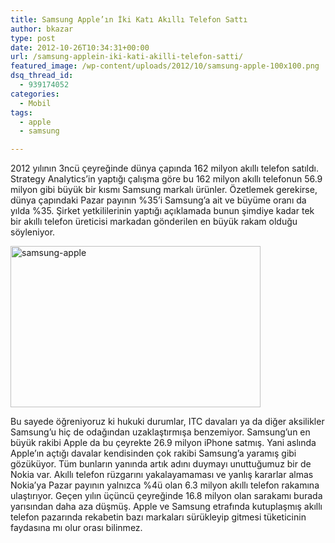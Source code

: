 ```yaml
---
title: Samsung Apple’ın İki Katı Akıllı Telefon Sattı
author: bkazar
type: post
date: 2012-10-26T10:34:31+00:00
url: /samsung-applein-iki-kati-akilli-telefon-satti/
featured_image: /wp-content/uploads/2012/10/samsung-apple-100x100.png
dsq_thread_id:
  - 939174052
categories:
  - Mobil
tags:
  - apple
  - samsung

---
```

2012 yılının 3ncü çeyreğinde dünya çapında 162 milyon akıllı telefon satıldı. Strategy Analytics’in yaptığı çalışma göre bu 162 milyon akıllı telefonun 56.9 milyon gibi büyük bir kısmı Samsung markalı ürünler. Özetlemek gerekirse, dünya çapındaki Pazar payının %35’i Samsung’a ait ve büyüme oranı da yılda %35. Şirket yetkililerinin yaptığı açıklamada bunun şimdiye kadar tek bir akıllı telefon üreticisi markadan gönderilen en büyük rakam olduğu söyleniyor.

<img class="size-large wp-image-8767 alignleft" title="samsung-apple" src="https://www.murekkep.org/wp-content/uploads/2012/10/samsung-apple-400x258.png" alt="samsung-apple" width="400" height="258" srcset="https://www.murekkep.org/wp-content/uploads/2012/10/samsung-apple-400x258.png 400w, https://www.murekkep.org/wp-content/uploads/2012/10/samsung-apple-50x32.png 50w, https://www.murekkep.org/wp-content/uploads/2012/10/samsung-apple-193x125.png 193w, https://www.murekkep.org/wp-content/uploads/2012/10/samsung-apple.png 569w" sizes="(max-width: 400px) 100vw, 400px" /> 

Bu sayede öğreniyoruz ki hukuki durumlar, ITC davaları ya da diğer aksilikler Samsung’u hiç de odağından uzaklaştırmışa benzemiyor. Samsung’un en büyük rakibi Apple da bu çeyrekte 26.9 milyon iPhone satmış. Yani aslında Apple’ın açtığı davalar kendisinden çok rakibi Samsung’a yaramış gibi gözüküyor. Tüm bunların yanında artık adını duymayı unuttuğumuz bir de Nokia var. Akıllı telefon rüzgarını yakalayamaması ve yanlış kararlar almas Nokia’ya Pazar payının yalnızca %4ü olan 6.3 milyon akıllı telefon rakamına ulaştırıyor. Geçen yılın üçüncü çeyreğinde 16.8 milyon olan sarakamı burada yarısından daha aza düşmüş. Apple ve Samsung etrafında kutuplaşmış akıllı telefon pazarında rekabetin bazı markaları sürükleyip gitmesi tüketicinin faydasına mı olur orası bilinmez.